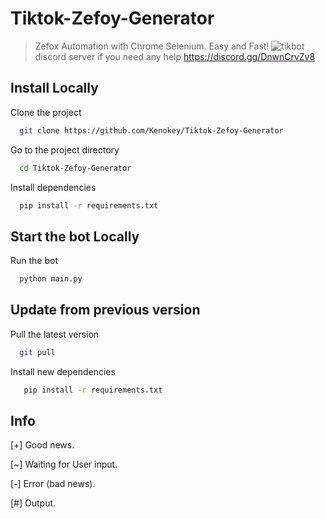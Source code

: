 # Tiktok-Zefoy-Generator
> Zefox Automation with Chrome Selenium. Easy and Fast!
> ![tikbot](https://github.com/Kenokey/Tiktok-Zefoy-Generator/assets/79508982/8979deea-2208-4b45-8b9b-57186c6341cb)
> discord server if you need any help
https://discord.gg/DnwnCrvZv8

## Install Locally

Clone the project

```bash
  git clone https://github.com/Kenokey/Tiktok-Zefoy-Generator
```

Go to the project directory

```bash
  cd Tiktok-Zefoy-Generator
```

Install dependencies

```bash
  pip install -r requirements.txt
```

## Start the bot Locally

Run the bot

```bash
  python main.py
```

## Update from previous version

Pull the latest version

```bash
  git pull
```

Install new dependencies

```bash
   pip install -r requirements.txt
```

## Info

[+] Good news.

[~] Waiting for User input.

[-] Error (bad news).

[#] Output.
